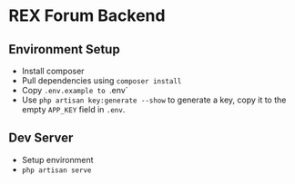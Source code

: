 # REX Forum Backend 

## Environment Setup

* Install composer
* Pull dependencies using `composer install`
* Copy `.env.example to `.env`
* Use `php artisan key:generate --show` to generate a key, copy it to the empty `APP_KEY` field in `.env`.

## Dev Server

* Setup environment
* `php artisan serve`

